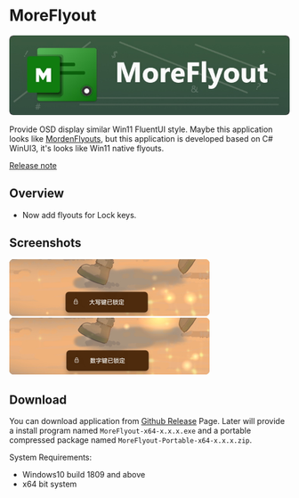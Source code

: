 # MoreFlyout

<img src="Assest\Readme_Title.jpg" style="zoom:100%;" alt="Title" />

Provide OSD display similar Win11 FluentUI style. Maybe this application looks like [MordenFlyouts](https://github.com/ModernFlyouts-Community/ModernFlyouts), but this application is developed based on C# WinUI3, it's looks like Win11 native flyouts.

[Release note](./RELEASENOTE_EN.md)

## Overview 

- Now add flyouts for Lock keys.

## Screenshots

<img src="Assest\Readme_Screenshots_1.jpg" style="zoom:50%;" alt="Screenshots" />
<img src="Assest\Readme_Screenshots_2.jpg" style="zoom:50%;" alt="Screenshots" />

## Download

You can download application from [Github Release](https://github.com/ChenYiLins/MoreFlyout/releases) Page. Later will provide a install program named `MoreFlyout-x64-x.x.x.exe` and a portable compressed package named `MoreFlyout-Portable-x64-x.x.x.zip`.

System Requirements:

- Windows10 build 1809 and above
- x64 bit system
